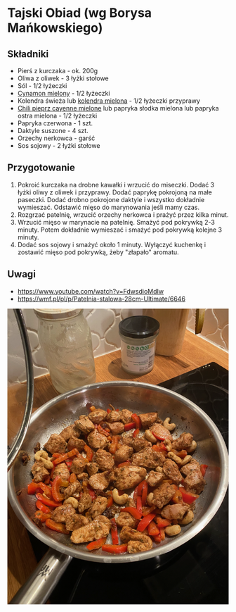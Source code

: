 # Tajski Obiad (wg Borysa Mańkowskiego)

## Składniki

* Pierś z kurczaka - ok. 200g
* Oliwa z oliwek - 3 łyżki stołowe
* Sól - 1/2 łyżeczki
* [Cynamon mielony](../przyprawy.md#cynamon-mielony) - 1/2 łyżeczki
* Kolendra świeża lub [kolendra mielona](../przyprawy.md#kolendra-mielona) - 1/2 łyżeczki przyprawy
* [Chili pieprz cayenne mielone](../przyprawy.md#chili-pieprz-cayenne-mielone) lub papryka słodka mielona lub papryka ostra mielona - 1/2 łyżeczki
* Papryka czerwona - 1 szt.
* Daktyle suszone - 4 szt.
* Orzechy nerkowca - garść
* Sos sojowy - 2 łyżki stołowe

## Przygotowanie

1. Pokroić kurczaka na drobne kawałki i wrzucić do miseczki. Dodać 3 łyżki
   oliwy z oliwek i przyprawy. Dodać paprykę pokrojoną na małe paseczki. Dodać
   drobno pokrojone daktyle i wszystko dokładnie wymieszać. Odstawić mięso do
   marynowania jeśli mamy czas.
2. Rozgrzać patelnię, wrzucić orzechy nerkowca i prażyć przez kilka minut.
3. Wrzucić mięso w marynacie na patelnię. Smażyć pod pokrywką 2-3 minuty. Potem
   dokładnie wymieszać i smażyć pod pokrywką kolejne 3 minuty.
4. Dodać sos sojowy i smażyć około 1 minuty. Wyłączyć kuchenkę i zostawić mięso
   pod pokrywką, żeby "złapało" aromatu.

## Uwagi

* <https://www.youtube.com/watch?v=FdwsdioMdIw>
* <https://wmf.pl/pl/p/Patelnia-stalowa-28cm-Ultimate/6646>

![](obiad-tajski.png)
